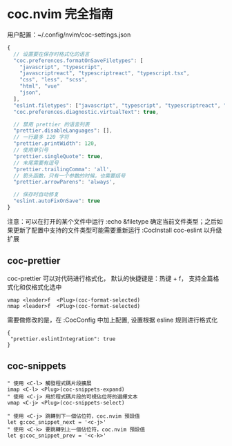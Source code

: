 # coc.nvim 完全指南

用户配置：~/.config/nvim/coc-settings.json
```javascript
{
  // 设置要在保存时格式化的语言
  "coc.preferences.formatOnSaveFiletypes": [
    "javascript", "typescript",
    "javascriptreact", "typescriptreact", "typescript.tsx",
    "css", "less", "scss",
    "html", "vue"
    "json",
  ],
  "eslint.filetypes": ["javascript", "typescript", "typescriptreact", "javascriptreact", "typescript.tsx", "scss", "vue"],
  "coc.preferences.diagnostic.virtualText": true,

  // 禁用 prettier 的语言列表
  "prettier.disableLanguages": [],
  // 一行最多 120 字符
  "prettier.printWidth": 120,
  // 使用单引号
  "prettier.singleQuote": true,
  // 末尾需要有逗号
  "prettier.trailingComma": 'all',
  // 箭头函数，只有一个参数的时候，也需要括号
  "prettier.arrowParens": 'always',

  // 保存时自动修复
  "eslint.autoFixOnSave": true
}
```

注意：可以在打开的某个文件中运行 :echo &filetype 确定当前文件类型；之后如果更新了配置中支持的文件类型可能需要重新运行 :CocInstall coc-eslint 以升级扩展

## coc-prettier

coc-prettier 可以对代码进行格式化， 默认的快捷键是：热键 + f， 支持全篇格式化和仅格式化选中
```
vmap <leader>f  <Plug>(coc-format-selected)
nmap <leader>f  <Plug>(coc-format-selected)
```

需要做修改的是，在 :CocConfig 中加上配置, 设置根据 esline 规则进行格式化
```
{
 "prettier.eslintIntegration": true
}
```

## coc-snippets


```
" 使用 <C-l> 觸發程式碼片段擴展
imap <C-l> <Plug>(coc-snippets-expand)
" 使用 <C-j> 用於程式碼片段的可視佔位符的選擇文本
vmap <C-j> <Plug>(coc-snippets-select)

" 使用 <C-j> 跳轉到下一個佔位符，coc.nvim 預設值
let g:coc_snippet_next = '<c-j>'
" 使用 <C-k> 要跳轉到上一個佔位符，coc.nvim 預設值
let g:coc_snippet_prev = '<c-k>'
```

